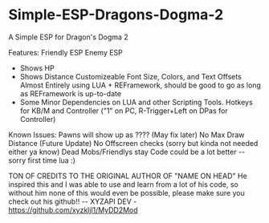 # Simple-ESP-Dragons-Dogma-2
A Simple ESP for Dragon's Dogma 2

Features:
Friendly ESP
Enemy ESP
  - Shows HP
  - Shows Distance
Customizeable Font Size, Colors, and Text Offsets
Almost Entirely using LUA + REFramework, should be good to go as long as REFramework is up-to-date
  - Some Minor Dependencies on LUA and other Scripting Tools.
Hotkeys for KB/M and Controller ("1" on PC, R-Trigger+Left on DPas for Controller)

Known Issues:
Pawns will show up as ???? (May fix later)
No Max Draw Distance (Future Update)
No Offscreen checks (sorry but kinda not needed either ya know)
Dead Mobs/Friendlys stay
Code could be a lot better --sorry first time lua :) 


TON OF CREDITS TO THE ORIGINAL AUTHOR OF "NAME ON HEAD" He inspired this and I was able to use and learn from a lot of his code, so without him none of this would even be possible, please make sure you check out his github!!
-- XYZAPI DEV - https://github.com/xyzkljl1/MyDD2Mod
